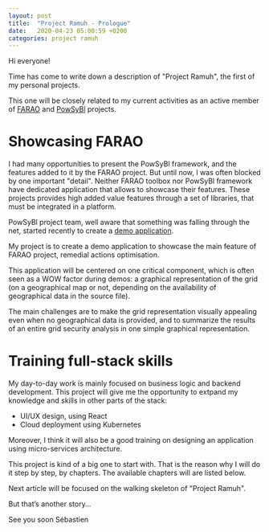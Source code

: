 ```yaml
---
layout: post
title:  "Project Ramuh - Prologue"
date:   2020-04-23 05:00:59 +0200
categories: project ramuh
---
```


Hi everyone!

Time has come to write down a description of "Project Ramuh", the first of my personal projects.

This one will be closely related to my current activities as an active member of [FARAO][farao-website] and [PowSyBl][powsybl-website] projects.

# Showcasing FARAO

I had many opportunities to present the PowSyBl framework, and the features added to it by the FARAO project. But until now, I was often blocked by one important "detail". Neither FARAO toolbox nor PowSyBl framework have dedicated application that allows to showcase  their features. These projects provides high added value features through a set of libraries, that must be integrated in a platform.

PowSyBl project team, well aware that something was falling through the net, started recently to create a [demo application][powsybl-demo].

My project is to create a demo application to showcase the main feature of FARAO project, remedial actions optimisation.

This application will be centered on one critical component, which is often seen as a WOW factor during demos: a graphical representation of the grid (on a geographical map or not, depending on the availability of geographical data in the source file).

The main challenges are to make the grid representation visually appealing even when no geographical data is provided, and to summarize the results of an entire grid security analysis in one simple graphical representation.

# Training full-stack skills

My day-to-day work is mainly focused on business logic and backend development. This project will give me the opportunity to extpand my knowledge and skills in other parts of the stack:
- UI/UX design, using React
- Cloud deployment using Kubernetes

Moreover, I think it will also be a good training on designing an application using micro-services architecture.

This project is kind of a big one to start with. That is the reason why I will do it step by step, by chapters. The available chapters will are listed below.

Next article will be focused on the walking skeleton of "Project Ramuh".

But that’s another story…

See you soon
Sébastien

[powsybl-website]: https://www.powsybl.org/
[farao-website]:   https://farao-community.github.io/
[powsybl-demo]: https://demo.powsybl.org/
